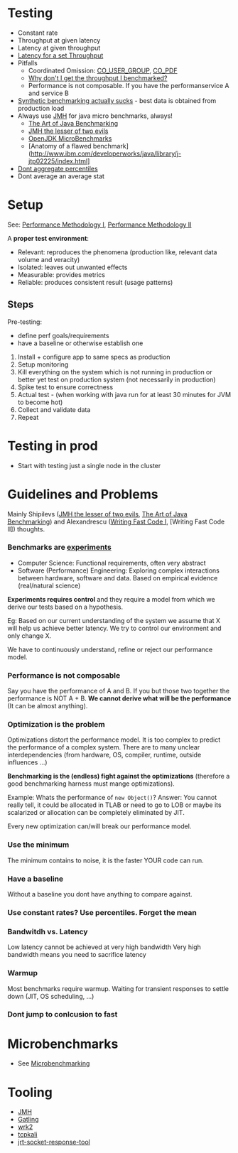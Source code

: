 Testing
=========

 * Constant rate
 * Throughput at given latency
 * Latency at given throughput
 * [Latency for a set Throughput](https://vanilla-java.github.io/2016/07/20/Latency-for-a-set-Throughput.html)
 * Pitfalls
    + Coordinated Omission: [CO_USER_GROUP], [CO_PDF]
    + [Why don't I get the throughput I benchmarked?](https://vanilla-java.github.io/2016/07/23/Why-dont-I-get-the-throughput-I-benchmarked.html)
    + Performance is not composable. If you have the performanservice A and service B
 * [Synthetic benchmarking actually sucks](https://youtu.be/M9o1LVfGp2A?t=2901) - best data is obtained from production load 
 * Always use [JMH] for java micro benchmarks, always!
    + [The Art of Java Benchmarking]
    + [JMH the lesser of two evils]
    + [OpenJDK MicroBenchmarks](https://wiki.openjdk.java.net/display/HotSpot/MicroBenchmarks)
    + [Anatomy of a flawed benchmark](http://www.ibm.com/developerworks/java/library/j-jtp02225/index.html]
 * [Dont aggregate percentiles](https://www.circonus.com/2018/11/the-problem-with-percentiles-aggregation-brings-aggravation/)
 * Dont average an average stat
 
# Setup

See: [Performance Methodology I], [Performance Methodology II]

A **proper test environment**:

 * Relevant: reproduces the phenomena (production like, relevant data volume and veracity)
 * Isolated: leaves out unwanted effects
 * Measurable: provides metrics
 * Reliable: produces consistent result (usage patterns)
 
## Steps

Pre-testing:
- define perf goals/requirements
- have a baseline or otherwise establish one

 1. Install + configure app to same specs as production
 2. Setup monitoring
 3. Kill everything on the system which is not running in production or better yet test on production system (not necessarily in production)
 4. Spike test to ensure correctness
 5. Actual test - (when working with java run for at least 30 minutes for JVM to become hot)
 6. Collect and validate data
 7. Repeat

# Testing in prod

- Start with testing just a single node in the cluster

# Guidelines and Problems

Mainly Shipilevs ([JMH the lesser of two evils], [The Art of Java Benchmarking]) and Alexandrescu ([Writing Fast Code I], [Writing Fast Code II]) thoughts.

### Benchmarks are [experiments](experiments)

* Computer Science: Functional requirements, often very abstract
* Software (Performance) Engineering: Exploring complex interactions between hardware, software and data. Based on empirical evidence (real/natural science)

**Experiments requires control** and they require a model from which we derive our tests based on a hypothesis.
 
Eg: Based on our current understanding of the system we assume that X will help us achieve better latency. 
We try to control our environment and only change X.

We have to continuously understand, refine or reject our performance model.

### Performance is not composable

Say you have the performance of A and B. If you but those two together the performance is NOT A + B.
**We cannot derive what will be the performance** (It can be almost anything).

### Optimization is the problem

Optimizations distort the performance model. It is too complex to predict the performance of a complex system. 
There are to many unclear interdependencies (from hardware, OS, compiler, runtime, outside influences ...)

**Benchmarking is the (endless) fight against the optimizations** (therefore a good benchmarking harness must mange optimizations).

Example: Whats the performance of ```new Object()```?
Answer: You cannot really tell, it could be allocated in TLAB or need to go to LOB or maybe its scalarized or allocation can be completely eliminated by JIT.

Every new optimization can/will break our performance model.

### Use the minimum

The minimum contains to noise, it is the faster YOUR code can run.

### Have a baseline

Without a baseline you dont have anything to compare against.

### Use constant rates? Use percentiles. Forget the mean

### Bandwitdh vs. Latency

Low latency cannot be achieved at very high bandwidth
Very high bandwidth means you need to sacrifice latency

### Warmup

Most benchmarks require warmup. Waiting for transient responses to settle down (JIT, OS scheduling, ...)

### Dont jump to conlcusion to fast

# Microbenchmarks

 * See [Microbenchmarking](microbench.md)

# Tooling

* [JMH]
* [Gatling]
* [wrk2](https://github.com/giltene/wrk2)
* [tcpkali](https://github.com/machinezone/tcpkali/blob/master/doc/tcpkali.man.md)
* [jrt-socket-response-tool](https://www.azul.com/products/open-source-tools/jrt-socket-response-tool/)

[The Art of Java Benchmarking]: https://vimeo.com/78900556
[JMH the lesser of two evils]: https://www.youtube.com/watch?v=VaWgOCDBxYw&t=518s
[Writing Fast Code I]: https://www.youtube.com/watch?v=vrfYLlR8X8k
[Writing Fast Code 2]: https://youtu.be/9tvbz8CSI8M
[JMH]: http://openjdk.java.net/projects/code-tools/jmh/
[Gatling]: http://gatling.io/
[CO_USER_GROUP]: https://groups.google.com/forum/#!msg/mechanical-sympathy/icNZJejUHfE/BfDekfBEs_sJ
[CO_PDF]: https://www.azul.com/files/HowNotToMeasureLatency_LLSummit_NYC_12Nov2013.pdf
[Performance Methodology I]: https://www.youtube.com/watch?v=Zw_z7pjis7k
[Performance Methodology II]: https://www.youtube.com/watch?v=eDTTxYCGsKc